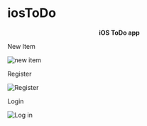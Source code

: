 # iosToDo
<center><b>iOS ToDo app</b></center>

New Item

![new item](https://github.com/Kshitijkumar15/iosToDo/blob/Beginning/New.png)


Register

![Register](https://github.com/Kshitijkumar15/iosToDo/blob/Beginning/Register.png)


Login

![Log in](https://github.com/Kshitijkumar15/iosToDo/blob/Beginning/Login.png)
